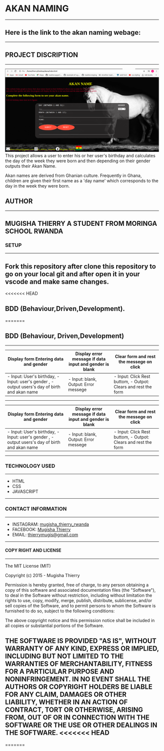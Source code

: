 # AKAN NAMING
---
Here is the link to the akan naming webage:
---
---
## PROJECT DISCRIPTION
---
![](images/screenshoot.png)
This project allows a user to enter his or her user's birthday and calculates the day of the week they were born and then depending on their gender outputs their Akan Name. 

Akan names are derived from Ghanian culture. Frequently in Ghana, children are given their first name as a 'day name' which corresponds to the day in the week they were born.
## AUTHOR
---
MUGISHA THIERRY
A STUDENT FROM MORINGA SCHOOL RWANDA 
---
### SETUP
---
Fork this repository after clone this repository to go on your local git and after open it in your vscode and make same changes.
--- 
<<<<<<< HEAD
## BDD (Behaviour,Driven,Development).
=======
## BDD (Behaviour, Driven,Development)
---
Display form Entering data and gender| Display error message if data input and gender is blank| Clear form and rest the messege on click|
 |--------------------|---------------------|------------------|
 |- Input: User's birthday, - Input: user's gender , - output users's day of birth and akan name|- Input: blank, Output: Error messege | - Input: Click Rest buttom, - Outpot: Clears and rest the form|
---
 |Display form Entering data and gender| Display error message if data input and gender is blank| Clear form and rest the messege on click|
 |--------------------|---------------------|------------------|
 |- Input: User's birthday, - Input: user's gender , - output users's day of birth and akan name|- Input: blank, Output: Error messege | - Input: Click Rest buttom, - Outpot: Clears and rest the form|
---

### TECHNOLOGY USED
---
- HTML
- CSS
- JAVASCRIPT
---
### CONTACT INFORMATION
---
- INSTAGRAM: [mugisha_thierry_rwanda](https://www.instagram.com)
- FACEBOOK: [Mugisha Thierry](https://www.facebook.com)
- EMAIL: [thierrymugis@gmail.com](https://www.gmail.com)
---
#### COPY RIGHT AND LICENSE
---
The MIT License (MIT)

Copyright (c) 2015 - Mugisha Thierry

Permission is hereby granted, free of charge, to any person obtaining a copy
of this software and associated documentation files (the "Software"), to deal
in the Software without restriction, including without limitation the rights
to use, copy, modify, merge, publish, distribute, sublicense, and/or sell
copies of the Software, and to permit persons to whom the Software is
furnished to do so, subject to the following conditions:

The above copyright notice and this permission notice shall be included in all
copies or substantial portions of the Software.

THE SOFTWARE IS PROVIDED "AS IS", WITHOUT WARRANTY OF ANY KIND, EXPRESS OR
IMPLIED, INCLUDING BUT NOT LIMITED TO THE WARRANTIES OF MERCHANTABILITY,
FITNESS FOR A PARTICULAR PURPOSE AND NONINFRINGEMENT. IN NO EVENT SHALL THE
AUTHORS OR COPYRIGHT HOLDERS BE LIABLE FOR ANY CLAIM, DAMAGES OR OTHER
LIABILITY, WHETHER IN AN ACTION OF CONTRACT, TORT OR OTHERWISE, ARISING FROM,
OUT OF OR IN CONNECTION WITH THE SOFTWARE OR THE USE OR OTHER DEALINGS IN THE
SOFTWARE.
<<<<<<< HEAD
---
=======
